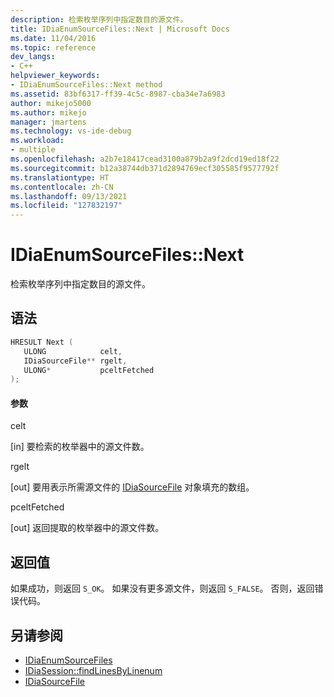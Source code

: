 ```yaml
---
description: 检索枚举序列中指定数目的源文件。
title: IDiaEnumSourceFiles::Next | Microsoft Docs
ms.date: 11/04/2016
ms.topic: reference
dev_langs:
- C++
helpviewer_keywords:
- IDiaEnumSourceFiles::Next method
ms.assetid: 83bf6317-ff39-4c5c-8987-cba34e7a6983
author: mikejo5000
ms.author: mikejo
manager: jmartens
ms.technology: vs-ide-debug
ms.workload:
- multiple
ms.openlocfilehash: a2b7e18417cead3100a879b2a9f2dcd19ed18f22
ms.sourcegitcommit: b12a38744db371d2894769ecf305585f9577792f
ms.translationtype: HT
ms.contentlocale: zh-CN
ms.lasthandoff: 09/13/2021
ms.locfileid: "127832197"
---
```

# <a name="idiaenumsourcefilesnext"></a>IDiaEnumSourceFiles::Next
检索枚举序列中指定数目的源文件。

## <a name="syntax"></a>语法

```C++
HRESULT Next ( 
   ULONG            celt,
   IDiaSourceFile** rgelt,
   ULONG*           pceltFetched
);
```

#### <a name="parameters"></a>参数
 celt

[in] 要检索的枚举器中的源文件数。

 rgelt

[out] 要用表示所需源文件的 [IDiaSourceFile](../../debugger/debug-interface-access/idiasourcefile.md) 对象填充的数组。

 pceltFetched

[out] 返回提取的枚举器中的源文件数。

## <a name="return-value"></a>返回值
 如果成功，则返回 `S_OK`。 如果没有更多源文件，则返回 `S_FALSE`。 否则，返回错误代码。

## <a name="see-also"></a>另请参阅
- [IDiaEnumSourceFiles](../../debugger/debug-interface-access/idiaenumsourcefiles.md)
- [IDiaSession::findLinesByLinenum](../../debugger/debug-interface-access/idiasession-findlinesbylinenum.md)
- [IDiaSourceFile](../../debugger/debug-interface-access/idiasourcefile.md)
